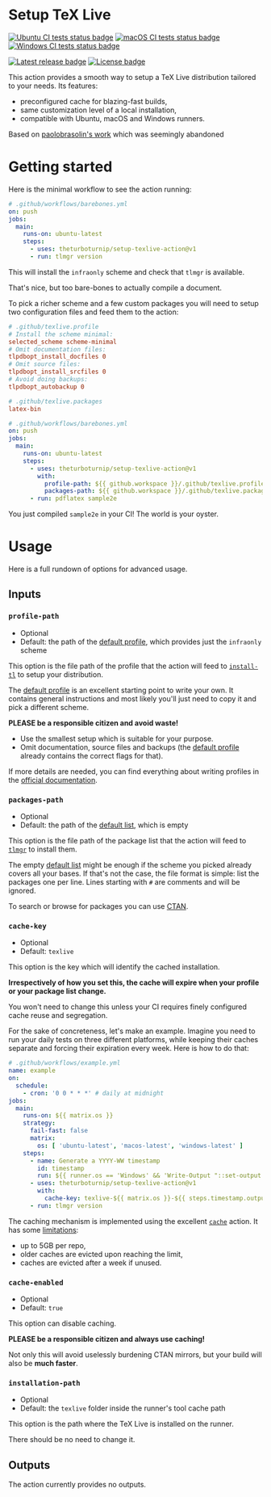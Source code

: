 # Setup TeX Live

[![Ubuntu CI tests status badge][ubuntu-ci-shield]][ubuntu-ci-url]
[![macOS CI tests status badge][macos-ci-shield]][macos-ci-url]
[![Windows CI tests status badge][windows-ci-shield]][windows-ci-url]

[![Latest release badge][release-shield]][release-url]
[![License badge][license-shield]][license-url]

[ubuntu-ci-url]: https://github.com/theturboturnip/setup-texlive-action/actions/workflows/ubuntu.yml "Ubuntu CI tests"
[macos-ci-url]: https://github.com/theturboturnip/setup-texlive-action/actions/workflows/macos.yml "macOS CI tests"
[windows-ci-url]: https://github.com/theturboturnip/setup-texlive-action/actions/workflows/windows.yml "Windows CI tests"

[ubuntu-ci-shield]: https://img.shields.io/github/actions/workflow/status/theturboturnip/setup-texlive-action/ubuntu.yml?branch=main&label=Ubuntu&logo=ubuntu&logoColor=white
[macos-ci-shield]: https://img.shields.io/github/actions/workflow/status/theturboturnip/setup-texlive-action/macos.yml?branch=main&label=macOS&logo=apple&logoColor=white
[windows-ci-shield]: https://img.shields.io/github/actions/workflow/status/theturboturnip/setup-texlive-action/windows.yml?branch=main&label=Windows&logo=windows&logoColor=white

[release-url]: https://github.com/theturboturnip/setup-texlive-action/releases "Latest release"
[license-url]: https://github.com/theturboturnip/setup-texlive-action/blob/main/LICENSE "License"

[release-shield]: https://img.shields.io/github/v/release/theturboturnip/setup-texlive-action?display_name=tag&sort=semver
[license-shield]: https://img.shields.io/github/license/theturboturnip/setup-texlive-action

This action provides a smooth way to setup a TeX Live distribution tailored to your needs. Its features:

* preconfigured cache for blazing-fast builds,
* same customization level of a local installation,
* compatible with Ubuntu, macOS and Windows runners.

Based on [paolobrasolin's work](https://github.com/paolobrasolin/setup-texlive-action/commit/04ddc71e652c8a892d232b26d55fe8eb02551687) which was seemingly abandoned

# Getting started

Here is the minimal workflow to see the action running:

```yaml
# .github/workflows/barebones.yml
on: push
jobs:
  main:
    runs-on: ubuntu-latest
    steps:
      - uses: theturboturnip/setup-texlive-action@v1
      - run: tlmgr version
```

This will install the `infraonly` scheme and check that `tlmgr` is available.

That's nice, but too bare-bones to actually compile a document.

To pick a richer scheme and a few custom packages you will need to setup two configuration files and feed them to the action:

```ini
# .github/texlive.profile
# Install the scheme minimal:
selected_scheme scheme-minimal
# Omit documentation files:
tlpdbopt_install_docfiles 0
# Omit source files:
tlpdbopt_install_srcfiles 0
# Avoid doing backups:
tlpdbopt_autobackup 0
```

```ini
# .github/texlive.packages
latex-bin
```

```yaml
# .github/workflows/barebones.yml
on: push
jobs:
  main:
    runs-on: ubuntu-latest
    steps:
      - uses: theturboturnip/setup-texlive-action@v1
        with:
          profile-path: ${{ github.workspace }}/.github/texlive.profile
          packages-path: ${{ github.workspace }}/.github/texlive.packages
      - run: pdflatex sample2e
```

You just compiled `sample2e` in your CI!
The world is your oyster.

# Usage

Here is a full rundown of options for advanced usage.

## Inputs

### `profile-path`

* Optional
* Default: the path of the [default profile][default-profile], which provides just the `infraonly` scheme

This option is the file path of the profile that the action will feed to [`install-tl`][install-tl-man] to setup your distribution.

The [default profile][default-profile] is an excellent starting point to write your own.
It contains general instructions and most likely you'll just need to copy it and pick a different scheme.

**PLEASE be a responsible citizen and avoid waste!**

* Use the smallest setup which is suitable for your purpose.
* Omit documentation, source files and backups (the [default profile][default-profile] already contains the correct flags for that).

If more details are needed, you can find everything about writing profiles in the [official documentation][install-tl-profiles-man].

[default-profile]: https://github.com/theturboturnip/setup-texlive-action/blob/main/texlive.profile
[install-tl-man]: https://www.tug.org/texlive/doc/install-tl.html
[install-tl-profiles-man]: https://www.tug.org/texlive/doc/install-tl.html#PROFILES

### `packages-path`

* Optional
* Default: the path of the [default list][default-packages], which is empty

This option is the file path of the package list that the action will feed to [`tlmgr`][tlmgr-man] to install them.

The empty [default list][default-packages] might be enough if the scheme you picked already covers all your bases.
If that's not the case, the file format is simple: list the packages one per line. Lines starting with `#` are comments and will be ignored.

To search or browse for packages you can use [CTAN][ctan].

[default-packages]: https://github.com/theturboturnip/setup-texlive-action/blob/main/texlive.packages
[tlmgr-man]: https://www.tug.org/texlive/doc/tlmgr.html
[ctan]: https://www.ctan.org/

### `cache-key`

* Optional
* Default: `texlive`

This option is the key which will identify the cached installation.

**Irrespectively of how you set this, the cache will expire when your profile or your package list change.**

You won't need to change this unless your CI requires finely configured cache reuse and segregation.

For the sake of concreteness, let's make an example.
Imagine you need to run your daily tests on three different platforms, while keeping their caches separate and forcing their expiration every week.
Here is how to do that:

```yaml
# .github/workflows/example.yml
name: example
on:
  schedule:
    - cron: '0 0 * * *' # daily at midnight
jobs:
  main:
    runs-on: ${{ matrix.os }}
    strategy:
      fail-fast: false
      matrix:
        os: [ 'ubuntu-latest', 'macos-latest', 'windows-latest' ]
    steps:
      - name: Generate a YYYY-WW timestamp
        id: timestamp
        run: ${{ runner.os == 'Windows' && 'Write-Output "::set-output name=yyyy-ww::$(Get-Date -UFormat %Y-%W)"' || 'echo "::set-output name=yyyy-ww::$(date +%Y-%W)"' }}
      - uses: theturboturnip/setup-texlive-action@v1
        with:
          cache-key: texlive-${{ matrix.os }}-${{ steps.timestamp.output.yyyy-ww }}
      - run: tlmgr version
```

The caching mechanism is implemented using the excellent [`cache`][cache-action] action. It has some [limitations][cache-action-limits]:

* up to 5GB per repo,
* older caches are evicted upon reaching the limit,
* caches are evicted after a week if unused.

[cache-action]: https://github.com/actions/cache
[cache-action-limits]: https://github.com/actions/cache#cache-limits

### `cache-enabled`

* Optional
* Default: `true`

This option can disable caching.

**PLEASE be a responsible citizen and always use caching!**

Not only this will avoid uselessly burdening CTAN mirrors, but your build will also be **much faster**.

### `installation-path`

* Optional
* Default: the `texlive` folder inside the runner's tool cache path

This option is the path where the TeX Live is installed on the runner.

There should be no need to change it.

## Outputs

The action currently provides no outputs.
